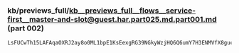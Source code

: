 ### kb/previews_full/kb__previews_full__flows__service-first__master-and-slot@guest.har.part025.md.part001.md (part 002)

```md
LsFUCwTh15LAFAqaOXRJ2ay8o0ML1bpE1KsEexgRG39NGkyWzjHQ6Q6umY7H3ENMVfX8guceJx6VGalJsfFZtO6OAamVxJVazF
```

```
